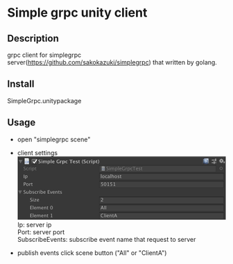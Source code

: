 # Simple grpc unity client

## Description
grpc client for simplegrpc server(https://github.com/sakokazuki/simplegrpc) that written by golang.

## Install
SimpleGrpc.unitypackage

## Usage
- open "simplegrpc scene"

- client settings
![](screenshot/setting.png)  
Ip: server ip  
Port: server port  
SubscribeEvents: subscribe event name that request to server  

- publish events
click scene button ("All" or "ClientA")


